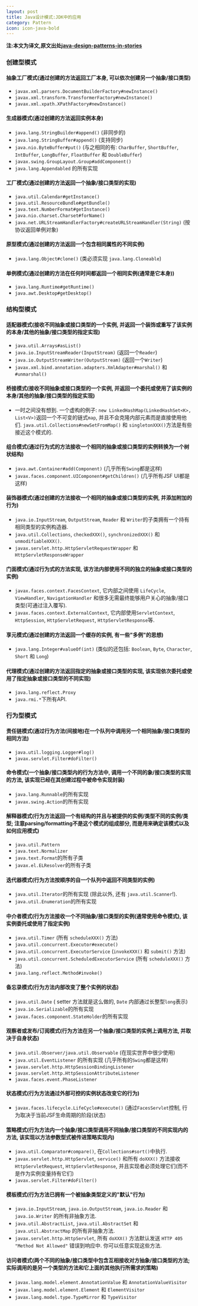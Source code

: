 ```yaml
---
layout: post
title: Java设计模式:JDK中的应用
category: Pattern
icon: icon-java-bold
---
```


**注:本文为译文,原文出处[java-design-patterns-in-stories](http://www.programcreek.com/java-design-patterns-in-stories/)**


### **创建型模式**

#### **抽象工厂模式**(通过创建的方法返回工厂本身, 可以依次创建另一个抽象/接口类型)

- `javax.xml.parsers.DocumentBuilderFactory#newInstance()`
- `javax.xml.transform.TransformerFactory#newInstance()`
- `javax.xml.xpath.XPathFactory#newInstance()`




#### **生成器模式**(通过创建的方法返回实例本身)

- `java.lang.StringBuilder#append()` (非同步的)
- `java.lang.StringBuffer#append()` (支持同步)
- `java.nio.ByteBuffer#put()` (与之相同的有: `CharBuffer`, `ShortBuffer`, `IntBuffer`, `LongBuffer`, `FloatBuffer` 和 `DoubleBuffer`)
- `javax.swing.GroupLayout.Group#addComponent()`
- `java.lang.Appendabled` 的所有实现

#### **工厂模式**(通过创建的方法返回一个抽象/接口类型的实现)

- `java.util.Calendar#getInstance()`
- `java.util.ResourceBundle#getBundle()`
- `java.text.NumberFormat#getInstance()`
- `java.nio.charset.Charset#forName()`
- `java.net.URLStreamHandlerFactory#createURLStreamHandler(String)` (按协议返回单例对象)

#### **原型模式**(通过创建的方法返回一个包含相同属性的不同实例)

- `java.lang.Object#clone()` (类必须实现 `java.lang.Cloneable`)

#### **单例模式**(通过创建的方法在任何时间都返回一个相同实例(通常是它本身))

- `java.lang.Runtime#getRuntime()`
- `java.awt.Desktop#getDesktop()`

### **结构型模式**

#### **适配器模式**(接收不同抽象或接口类型的一个实例, 并返回一个装饰或重写了该实例的本身/其他的抽象/接口类型的指定实现)

- `java.util.Arrays#asList()`
- `java.io.InputStreamReader(InputStream)` (返回一个`Reader`)
- `java.io.OutputStreamWriter(OutputStream)` (返回一个`Writer`)
- `javax.xml.bind.annotation.adapters.XmlAdapter#marshal()` 和 `#unmarshal()`

#### **桥接模式**(接收不同抽象或接口类型的一个实例, 并返回一个委托或使用了该实例的本身/其他的抽象/接口类型的指定实现)

- 一时之间没有想到. 一个虚构的例子: `new LinkedHashMap(LinkedHashSet<K>, List<V>)`返回一个不可变的链式`map`, 并且不会克隆内部元素而是直接使用他们. `java.util.Collections#newSetFromMap()` 和 `singletonXXX()`方法是有些接近这个模式的.

#### **组合模式**(通过行为式的方法接收一个相同的抽象或接口类型的实例转换为一个树状结构)

- `java.awt.Container#add(Component)` (几乎所有`Swing`都是这样)
- `javax.faces.component.UIComponent#getChildren()` (几乎所有JSF UI都是这样)

#### **装饰器模式**(通过创建的方法接收一个相同的抽象或接口类型的实例, 并添加附加的行为)

- `java.io.InputStream`, `OutputStream`, `Reader` 和 `Writer`的子类拥有一个持有相同类型的实例构造器.
- `java.util.Collections`, `checkedXXX()`, `synchronizedXXX()` 和 `unmodifiableXXX()`.
- `javax.servlet.http.HttpServletRequestWrapper` 和 `HttpServletResponseWrapper`

#### **门面模式**(通过行为式的方法实现, 该方法内部使用不同的独立的抽象或接口类型的实例)

- `javax.faces.context.FacesContext`, 它内部之间使用 `LifeCycle`, `ViewHandler`, `NavigationHandler` 和很多无需最终能够用户关心的抽象/接口类型(可通过注入覆写).
- `javax.faces.context.ExternalContext`, 它内部使用`ServletContext`, `HttpSession`, `HttpServletRequest`, `HttpServletResponse`等.

#### **享元模式**(通过创建的方法返回一个缓存的实例, 有一些"多例"的思想)

- `java.lang.Integer#valueOf(int)` (类似的还包括: `Boolean`, `Byte`, `Character`, `Short` 和 `Long`)

#### **代理模式**(通过创建的方法返回指定的抽象或接口类型的实现, 该实现依次委托或使用了指定抽象或接口类型的不同实现)

- `java.lang.reflect.Proxy`
- `java.rmi.*`下所有API.

### **行为型模式**

#### **责任链模式**(通过行为方法(间接地)在一个队列中调用另一个相同抽象/接口类型的相同方法)

- `java.util.logging.Logger#log()`
- `javax.servlet.Filter#doFilter()`

#### **命令模式**(一个抽象/接口类型内的行为方法中, 调用一个不同的象/接口类型的实现的方法, 该实现已经在其创建过程中被命令实现封装)

- `java.lang.Runnable`的所有实现
- `javax.swing.Action`的所有实现

#### **解释器模式**(行为方法返回一个有结构的并且与被提供的实例/类型不同的实例/类型; 注意parsing/formatting不是这个模式的组成部分, 而是用来确定该模式以及如何应用模式)

- `java.util.Pattern`
- `java.text.Normalizer`
- `java.text.Format`的所有子类
- `javax.el.ELResolver`的所有子类

#### **迭代器模式**(行为方法按顺序的自一个队列中返回不同类型的实例)

- `java.util.Iterator`的所有实现 (除此以外, 还有 `java.util.Scanner`!).
- `java.util.Enumeration`的所有实现

#### **中介者模式**(行为方法接收一个不同抽象/接口类型的实例(通常使用命令模式), 该实例委托或使用了指定实例)

- `java.util.Timer` (所有 `scheduleXXX()` 方法)
- `java.util.concurrent.Executor#execute()`
- `java.util.concurrent.ExecutorService` (`invokeXXX()` 和 `submit()` 方法)
- `java.util.concurrent.ScheduledExecutorService` (所有 `scheduleXXX()` 方法)
- `java.lang.reflect.Method#invoke()`

#### **备忘录模式**(行为方法内部改变了整个实例的状态)

- `java.util.Date` ( setter 方法就是这么做的, `Date` 内部通过长整型`long`表示)
- `java.io.Serializable`的所有实现
- `javax.faces.component.StateHolder`的所有实现

#### **观察者或发布/订阅模式**(行为方法在另一个抽象/接口类型的实例上调用方法, 并取决于自身状态)

- `java.util.Observer/java.util.Observable` (在现实世界中很少使用)
- `java.util.EventListener` 的所有实现 (几乎所有的`Swing`都是这样)
- `javax.servlet.http.HttpSessionBindingListener`
- `javax.servlet.http.HttpSessionAttributeListener`
- `javax.faces.event.PhaseListener`

#### **状态模式**(行为方法通过外部可控的实例状态改变它的行为)

- `javax.faces.lifecycle.LifeCycle#execute()` (通过`FacesServlet`控制, 行为取决于当前JSF生命周期的阶段(状态)

#### **策略模式**(行为方法内一个抽象/接口类型调用不同抽象/接口类型的不同实现内的方法, 该实现以方法参数型式被传进策略实现内)

- `java.util.Comparator#compare()`, 在`Collections#sort()`中执行.
- `javax.servlet.http.HttpServlet`, `service()` 和所有 `doXXX()` 方法接收 `HttpServletRequest`, `HttpServletResponse`, 并且实现者必须处理它们(而不是作为实例变量持有它们)
- `javax.servlet.Filter#doFilter()`

#### **模板模式**(行为方法已拥有一个被抽象类型定义的"默认"行为)

- `java.io.InputStream`, `java.io.OutputStream`, `java.io.Reader` 和 `java.io.Writer` 的所有非抽象方法.
- `java.util.AbstractList`, `java.util.AbstractSet` 和 `java.util.AbstractMap` 的所有非抽象方法.
- `javax.servlet.http.HttpServlet`, 所有 `doXXX()` 方法默认发送 `HTTP 405  "Method Not Allowed"` 错误到响应中. 你可以任意实现这些方法.

#### **访问者模式**(两个不同的抽象/接口类型中包含互相接收对方抽象/接口类型的方法; 实际调用的是另一个类型的方法和它上面的其他执行所需求的策略)

- `javax.lang.model.element.AnnotationValue` 和 `AnnotationValueVisitor`
- `javax.lang.model.element.Element` 和 `ElementVisitor`
- `javax.lang.model.type.TypeMirror` 和 `TypeVisitor`